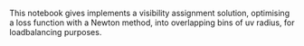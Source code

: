 This notebook gives implements a visibility assignment solution, optimising a loss function with a Newton method, into overlapping bins of uv radius, for loadbalancing purposes.
